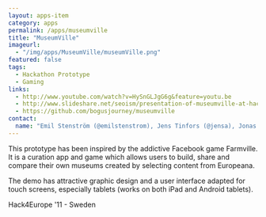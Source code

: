 ```yaml
---
layout: apps-item
category: apps
permalink: /apps/museumville
title: "MuseumVille"
imageurl:
  - "/img/apps/MuseumVille/museumVille.png"
featured: false
tags:
  - Hackathon Prototype
  - Gaming
links:
  - http://www.youtube.com/watch?v=HySnGLJgG6g&feature=youtu.be
  - http://www.slideshare.net/seoism/presentation-of-museumville-at-hack4europe-8429998
  - https://github.com/bogusjourney/museumville
contact: 
  name: "Emil Stenström (@emilstenstrom), Jens Tinfors (@jensa), Jonas Beckman (@jonasbeckman), Niklas Lindström (@niklasl), Tomas Seo (@seoism)"
---
```


This prototype has been inspired by the addictive Facebook game Farmville.  It is a curation app and game which allows users to build, share and compare their own museums created by selecting content from Europeana.

The demo has attractive graphic design and a user interface adapted for touch screens, especially tablets (works on both iPad and Android tablets).

Hack4Europe '11 - Sweden

